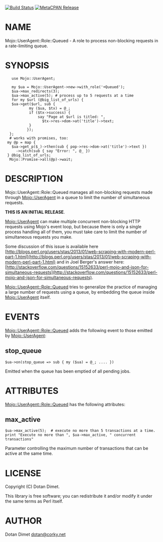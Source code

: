 [![Build Status](https://travis-ci.org/dotandimet/Mojo-UserAgent-Role-Queued.svg?branch=master)](https://travis-ci.org/dotandimet/Mojo-UserAgent-Role-Queued) [![MetaCPAN Release](https://badge.fury.io/pl/Mojo-UserAgent-Role-Queued.svg)](https://metacpan.org/release/Mojo-UserAgent-Role-Queued)
# NAME

Mojo::UserAgent::Role::Queued - A role to process non-blocking requests in a rate-limiting queue.

# SYNOPSIS

       use Mojo::UserAgent;

       my $ua = Mojo::UserAgent->new->with_role('+Queued');
       $ua->max_redirects(3);
       $ua->max_active(5); # process up to 5 requests at a time
       for my $url (@big_list_of_urls) {
       $ua->get($url, sub {
               my ($ua, $tx) = @_;
               if ($tx->success) {
                   say "Page at $url is titled: ",
                     $tx->res->dom->at('title')->text;
               }
              });
      };
      # works with promises, too:
     my @p = map {
       $ua->get_p($_)->then(sub { pop->res->dom->at('title')->text })
         ->catch(sub { say "Error: ", @_ })
     } @big_list_of_urls;
      Mojo::Promise->all(@p)->wait;
    

# DESCRIPTION

Mojo::UserAgent::Role::Queued manages all non-blocking requests made through [Mojo::UserAgent](https://metacpan.org/pod/Mojo::UserAgent) in a queue to limit the number of simultaneous requests.

**THIS IS AN INITIAL RELEASE**.

[Mojo::UserAgent](https://metacpan.org/pod/Mojo::UserAgent) can make multiple concurrent non-blocking HTTP requests using Mojo's event loop, but because there is only a single process handling all of them, you must take care to limit the number of simultaneous requests you make.

Some discussion of this issue is available here
[http://blogs.perl.org/users/stas/2013/01/web-scraping-with-modern-perl-part-1.html](http://blogs.perl.org/users/stas/2013/01/web-scraping-with-modern-perl-part-1.html)
and in Joel Berger's answer here:
[http://stackoverflow.com/questions/15152633/perl-mojo-and-json-for-simultaneous-requests](http://stackoverflow.com/questions/15152633/perl-mojo-and-json-for-simultaneous-requests).

[Mojo::UserAgent::Role::Queued](https://metacpan.org/pod/Mojo::UserAgent::Role::Queued) tries to generalize the practice of managing a large number of requests using a queue, by embedding the queue inside [Mojo::UserAgent](https://metacpan.org/pod/Mojo::UserAgent) itself.

# EVENTS

[Mojo::UserAgent::Role::Queued](https://metacpan.org/pod/Mojo::UserAgent::Role::Queued) adds the following event to those emitted by [Mojo::UserAgent](https://metacpan.org/pod/Mojo::UserAgent):

## stop\_queue

    $ua->on(stop_queue => sub { my ($ua) = @_; .... })

Emitted when the queue has been emptied of all pending jobs.

# ATTRIBUTES

[Mojo::UserAgent::Role::Queued](https://metacpan.org/pod/Mojo::UserAgent::Role::Queued) has the following attributes:

## max\_active

    $ua->max_active(5);  # execute no more than 5 transactions at a time.
    print "Execute no more than ", $ua->max_active, " concurrent transactions"

Parameter controlling the maximum number of transactions that can be active at the same time.

## 

# LICENSE

Copyright (C) Dotan Dimet.

This library is free software; you can redistribute it and/or modify
it under the same terms as Perl itself.

# AUTHOR

Dotan Dimet <dotan@corky.net>
